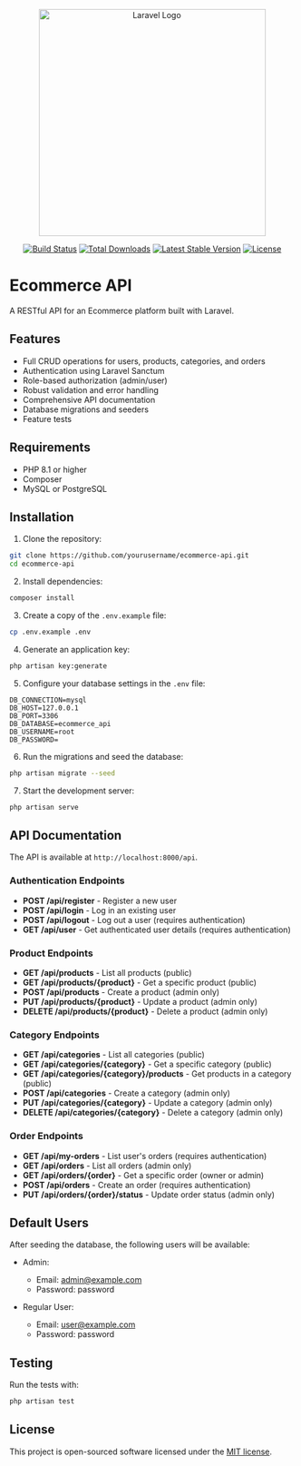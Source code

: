 <p align="center"><a href="https://laravel.com" target="_blank"><img src="https://raw.githubusercontent.com/laravel/art/master/logo-lockup/5%20SVG/2%20CMYK/1%20Full%20Color/laravel-logolockup-cmyk-red.svg" width="400" alt="Laravel Logo"></a></p>

<p align="center">
<a href="https://github.com/laravel/framework/actions"><img src="https://github.com/laravel/framework/workflows/tests/badge.svg" alt="Build Status"></a>
<a href="https://packagist.org/packages/laravel/framework"><img src="https://img.shields.io/packagist/dt/laravel/framework" alt="Total Downloads"></a>
<a href="https://packagist.org/packages/laravel/framework"><img src="https://img.shields.io/packagist/v/laravel/framework" alt="Latest Stable Version"></a>
<a href="https://packagist.org/packages/laravel/framework"><img src="https://img.shields.io/packagist/l/laravel/framework" alt="License"></a>
</p>

# Ecommerce API

A RESTful API for an Ecommerce platform built with Laravel.

## Features

- Full CRUD operations for users, products, categories, and orders
- Authentication using Laravel Sanctum
- Role-based authorization (admin/user)
- Robust validation and error handling
- Comprehensive API documentation
- Database migrations and seeders
- Feature tests

## Requirements

- PHP 8.1 or higher
- Composer
- MySQL or PostgreSQL

## Installation

1. Clone the repository:

```bash
git clone https://github.com/yourusername/ecommerce-api.git
cd ecommerce-api
```

2. Install dependencies:

```bash
composer install
```

3. Create a copy of the `.env.example` file:

```bash
cp .env.example .env
```

4. Generate an application key:

```bash
php artisan key:generate
```

5. Configure your database settings in the `.env` file:

```
DB_CONNECTION=mysql
DB_HOST=127.0.0.1
DB_PORT=3306
DB_DATABASE=ecommerce_api
DB_USERNAME=root
DB_PASSWORD=
```

6. Run the migrations and seed the database:

```bash
php artisan migrate --seed
```

7. Start the development server:

```bash
php artisan serve
```

## API Documentation

The API is available at `http://localhost:8000/api`.

### Authentication Endpoints

- **POST /api/register** - Register a new user
- **POST /api/login** - Log in an existing user
- **POST /api/logout** - Log out a user (requires authentication)
- **GET /api/user** - Get authenticated user details (requires authentication)

### Product Endpoints

- **GET /api/products** - List all products (public)
- **GET /api/products/{product}** - Get a specific product (public)
- **POST /api/products** - Create a product (admin only)
- **PUT /api/products/{product}** - Update a product (admin only)
- **DELETE /api/products/{product}** - Delete a product (admin only)

### Category Endpoints

- **GET /api/categories** - List all categories (public)
- **GET /api/categories/{category}** - Get a specific category (public)
- **GET /api/categories/{category}/products** - Get products in a category (public)
- **POST /api/categories** - Create a category (admin only)
- **PUT /api/categories/{category}** - Update a category (admin only)
- **DELETE /api/categories/{category}** - Delete a category (admin only)

### Order Endpoints

- **GET /api/my-orders** - List user's orders (requires authentication)
- **GET /api/orders** - List all orders (admin only)
- **GET /api/orders/{order}** - Get a specific order (owner or admin)
- **POST /api/orders** - Create an order (requires authentication)
- **PUT /api/orders/{order}/status** - Update order status (admin only)

## Default Users

After seeding the database, the following users will be available:

- Admin:
  - Email: admin@example.com
  - Password: password

- Regular User:
  - Email: user@example.com
  - Password: password

## Testing

Run the tests with:

```bash
php artisan test
```

## License

This project is open-sourced software licensed under the [MIT license](https://opensource.org/licenses/MIT).
